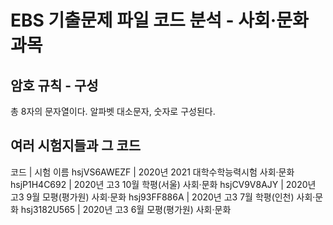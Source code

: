 # EBS 기출문제 파일 코드 분석 - 사회·문화 과목
## 암호 규칙 - 구성
총 8자의 문자열이다.
알파벳 대소문자, 숫자로 구성된다.
## 여러 시험지들과 그 코드
코드      	| 시험 이름
hsjVS6AWEZF	| 2020년 2021 대학수학능력시험 사회·문화
hsjP1H4C692	| 2020년 고3 10월 학평(서울) 사회·문화
hsjCV9V8AJY	| 2020년 고3 9월 모평(평가원) 사회·문화
hsj93FF886A	| 2020년 고3 7월 학평(인천) 사회·문화
hsj3182U565	| 2020년 고3 6월 모평(평가원) 사회·문화

